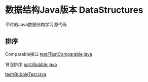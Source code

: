 # 数据结构Java版本 DataStructures
平时的Java数据结构学习源代码

## 排序
Comparable接口
[test/TestComparable.java](https://github.com/rawchen/DataStructures/blob/master/test/TestComparable.java)

冒泡排序
[sort/Bubble.java](https://github.com/rawchen/DataStructures/blob/master/sort/Bubble.java)

[test/BubbleTest.java](https://github.com/rawchen/DataStructures/blob/master/test/BubbleTest.java)